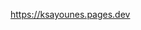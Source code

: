 
https://ksayounes.pages.dev
<!--
╔═════════════════════════════════════════════════════╗
║   Developed & Designed by Younes Ksassoua           ║
║   Website : https://ksayounes.pages.dev/            ║
║   Instagram: https://www.instagram.com/ksa.younes/  ║
║   WhatsApp : https://wa.me/212696934044             ║
║   We build web apps & websites for businesses.      ║
║   Contact me for projects.                          ║
╚═════════════════════════════════════════════════════╝


                                                                                                    
                                                                                                    
                                                                                                    
                                                                                                    
                         ###*                 .       .                                             
                         %@@@%%#      .                                    #%@%%                    
                        #%@@@@@@%-.     ....::::----:::...              #%@@@@@#                    
                        %@@@@@@@@@@=...=+++==========+++++++=:...    .#@@@@%%@@%                    
                        %@@@@@@@@@@@@*:........  .  ....::-==++=. .:*@@@@@@%%%@%                    
                       .@@@@@@@@@@@@@@@*=+###%%%%%%%##*=:........-#@@@@@@@@%%%@%                    
                       -@@@@@@@@@@@@@@@@@@@@@@@@@@@@@@@@@@@@#=.:%@@@@@@@@@@%%%@%                    
                  .    =@@@@@@@@@@@@@@@@@@@@@@@@@@@@@@@@@@@@@@@@@@@@@@@@@@@%%%@#                    
                      .+@@@@@@@@@@@@@@@@@@@@@@@@@@@@@@@@@@@@@@@@@@@@@@@@@@@%%%@+ .                  
                  ..-:.+@@@@@@@@@@@@@@@@@@@@@@@@@@@@@@@@@@@@@@@@@@@@@@@@@@@%%@@-                    
              .. .:==:.=@@@@@@@@@@@@@@@@@@@@@@@@@@@@@@@@@@@@@@@@@@@@@@@@@@@%%@%.... .               
             .  .-=+-..#@@@@@@@@@@@@@@@@@@@@@@@@@@@@@@@@@@@@@@@@@@@@%%@@@@%%%@*..-.  .              
            .  .=++- :#@@@@@@@@@@@@@@@@@@@@@@@@@@@@@@@@@@@@@@@@@@@@@@%%@@@%%%%-.-+=. .              
           . ..=++=..*@@@@@@#****#%@@@@@@@@@@@@@@@@@@@%#****#%@@@@@@@%%%@@@@@#..=++=.               
            ..=++=:.-@@@@%+.      .-%@@@@@@@@@@@@@@@%=..    ..-%@@@@@@%%%@@@%=.-++++=. ..           
         .  .-+++=. #@@@%:. -%@@%+. .+@@@@@@@@@@@@@%. .-%@@%+. .*@@@@@@%%@@@#..=+++++-.             
            :++++=..%@@@= .*@@@@@@%. :#@@@@@@@@@@@@- .*@@@@@@#: .%@@@@@%%@@%..-++++++=:.            
        .  .=++++=..%@@@- .%@@@@@@@: .#@@@@@@@@@@@@: :#@@@@@@%-..#@@@@@%%@@* .=+++++++=. .          
        .. -+++++=..*@@@*..-@@@@@@*..-%@@@@@@@@@@@@= .=@@@@@@*. :@@@@@%%%@@=.:=++++++++:            
          .=++++++:.-@@@@+...:+*=. .:%@@@@@@@@@@@@@@=.  -**=. .-@@@@@@%%%@%:.-+++++++++=.           
       .  :=++++++=..+@@@@%+... ..-#@@@@@%%%%%%@@@@@@%=... ..=#@@@@@@@@@@@+..=++++++++++.           
       .. :=+++++++=..*@@@@@@@%%%@@@@@@@@@@%%%@@@@@@@@@@@%%@@@@@@@@@@@@@@*..=+++++++++++:  .        
         .:=++++++++=..+@@@@@@@@@@@@@@@@@@@%%@@@@@@@@@@@@@@@@@@@@@@@@@@@*..=++++++++++++:           
         .:=+++++++++=:.:#@@@@@@@@@@@@@@@@%%%%%@@@@@@@@@@@@@@@@@@@@@@@%-..==++++++++++++:  .        
       . .:=++++++++++=-..:#@@@@@@@@@@@@@@%@@%%@@@@@@@@@@@@@@@@@@@@@@=..:=++++++++++++++:           
          :=+++++++++++++-...=%@@@@@@@@@@@@@@@@@@@@@@@@@@@@@@@@@@@%-...=++++++++++++++++.  .        
          .=+++++++++++++++=:...-*%@@@@@@@@@@@@@@@@@@@@@@@@@@@@@%@*...-++++++=+++++++++=.           
          .-++++++++++++++++++=-..*@@@@@@@@@@@@@@@@@@@@@@@@@@@@%%%@@=..:+++++++++++++++-            
        .  .++++++++++++++++++++..*@@@@@@@@@@@@@@@@@@@@@@@@@@@@@@%%%@%:..-++++++++++++=.            
         .  :++++++++++=++++++++:.+@@@@@@@@@@@@@@@@@@@@@@@@@@@@@@@%%%%@#:..-=+++++++++-.            
            .-++++++++++++++++++:.+%@@@@@@@@@@@@@@@@@@@@@@@@@@@@@@@@%%%%@%-..:=++++++=...           
            ..=+++++++===+++++++:.=%@@@@@@@@@@@@@@@@@@@@@@@@@@@@@@@@@@%%%%@@*...-+++=.. .           
           .  :=+++++++==+++++++:.+@@@@@@@@@@@@@@@@@@@@@@@@@@@@@@@@@@@@@@%@@@@#-...-.               
               .=+++++++++++++++:.*@@@@@@@@@@@@@@@@@@@@@@@@@@@@@@@@@@@@@@@@@@@@@@*:.  .             
             .  .=+++++++++++++=..#@@@@@@@@@@@@@@@@@@@@@@@@@@@@@@@@@@@@@@@@@@@%%%#:. .              
              .  .-++++++++++++=.:#@@@@@@@@@@@@@@@@@@@@@@@@@@@@@@@@@@@@@@@@@@@@@*.                  
                  ..=++++++++++- -%@@@@@@@@@@@@@@@@@@@@@@@@@@@@@@@@@@@@@@@@@@@%-.  .                
                 .  .:=++++++++-.-%@@@@@@@@@@@@@@@@@@@@@@@@@@@@@@@@@@@@@@@@@@+..                    
                      .-=++++++-.-%@@@@@@@@@@@@@@@@@@@@@@@@@@@@@@@@@@@@@@@%+.  ..                   
                        .:=++++-.-%@@@@@@@@@@@@@@@@@@@@@@@@@@@@@@@@@@@@@%+..  .                     
                       .  ..-=+-.-%@@@@@@@@@@@@@@@@@@@@@@@@@@@@@@@@@@@#:.  .                        
                         .   ....:#@@@@@@@@@@@@@@@@@@@@@@@@@@@@@@@%#-.                              
                            .    .:+#%@@@@@@@@@@@@@@@@@@@@@@@@#*=.. .                               
                                ..  ...:-=+*#%@@@@@@@@%#*+-:...   .                                 
                                     ..                      .                                      
                                           .  .   . .  .                                            
                                                                                                  
-->
